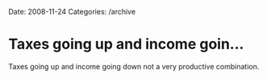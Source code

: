 Date: 2008-11-24
Categories: /archive

# Taxes going up and income goin...

Taxes going up and income going down not a very productive combination.

